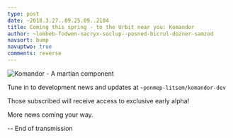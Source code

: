 ```yaml
---
type: post
date: ~2018.3.27..09.25.09..2104
title: Coming this spring - to the Urbit near you: Komandor
author: ~lomheb-fodwen-nacryx-soclup--posned-bicrul-dozner-samzod
navsort: bump
navuptwo: true
comments: reverse
---
```


![Komandor - A martian component](http://tinyimg.io/i/GjU8Lnx.gif)

Tune in to development news and updates at `~ponmep-litsem/komandor-dev`

Those subscribed will receive access to exclusive early alpha! 

More news coming your way.

-- End of transmission